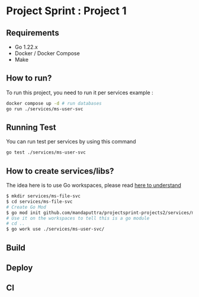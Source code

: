 # Project Sprint : Project 1

## Requirements

- Go 1.22.x
- Docker / Docker Compose
- Make

## How to run?

To run this project, you need to run it per services example :

```bash
docker compose up -d # run databases
go run ./services/ms-user-svc
```

## Running Test

You can run test per services by using this command

```bash
go test ./services/ms-user-svc
```

## How to create services/libs?

The idea here is to use Go workspaces, please read [here to understand](https://go.dev/doc/tutorial/workspaces)

```bash
$ mkdir services/ms-file-svc
$ cd services/ms-file-svc
# Create Go Mod
$ go mod init github.com/mandaputtra/projectsprint-projects2/services/ms-file-svc
# Use it on the workspaces to tell this is a go module
# cd ..
$ go work use ./services/ms-user-svc/
```

## Build

## Deploy

## CI
